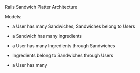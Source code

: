 Rails Sandwich Platter Architecture

Models:
- a User has many Sandwiches; Sandwiches belong to Users
- a Sandwich has many ingredients
- a User has many Ingredients through Sandwiches
- Ingredients belong to Sandwiches through Users

- a User has many 